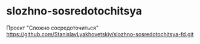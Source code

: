 # slozhno-sosredotochitsya
Проект "Сложно сосредоточиться"
https://github.com/StanislavLyakhovetskiy/slozhno-sosredotochitsya-fd.git
